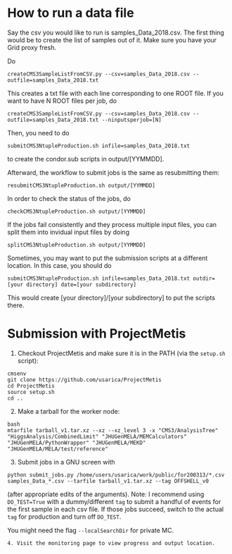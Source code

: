# How to run a data file

Say the csv you would like to run is samples_Data_2018.csv. The first thing would be to create the list of samples out of it.
Make sure you have your Grid proxy fresh.

Do

```
createCMS3SampleListFromCSV.py --csv=samples_Data_2018.csv --outfile=samples_Data_2018.txt
```

This creates a txt file with each line corresponding to one ROOT file. If you want to have N ROOT files per job, do

```
createCMS3SampleListFromCSV.py --csv=samples_Data_2018.csv --outfile=samples_Data_2018.txt --ninputsperjob=[N]
```


Then, you need to do

```
submitCMS3NtupleProduction.sh infile=samples_Data_2018.txt
```

to create the condor.sub scripts in output/[YYMMDD].

Afterward, the workflow to submit jobs is the same as resubmitting them:

```
resubmitCMS3NtupleProduction.sh output/[YYMMDD]
```


In order to check the status of the jobs, do

```
checkCMS3NtupleProduction.sh output/[YYMMDD]
```

If the jobs fail consistently and they process multiple input files, you can split them into invidual input files by doing

```
splitCMS3NtupleProduction.sh output/[YYMMDD]
```


Sometimes, you may want to put the submission scripts at a different location. In this case, you should do

```
submitCMS3NtupleProduction.sh infile=samples_Data_2018.txt outdir=[your directory] date=[your subdirectory]
```

This would create [your directory]/[your subdirectory] to put the scripts there.

# Submission with ProjectMetis

1. Checkout ProjectMetis and make sure it is in the PATH (via the `setup.sh` script):
```
cmsenv
git clone https://github.com/usarica/ProjectMetis
cd ProjectMetis
source setup.sh
cd ..
```
2. Make a tarball for the worker node:
```
bash
mtarfile tarball_v1.tar.xz --xz --xz_level 3 -x "CMS3/AnalysisTree" "HiggsAnalysis/CombinedLimit" "JHUGenMELA/MEMCalculators" "JHUGenMELA/PythonWrapper" "JHUGenMELA/MEKD" "JHUGenMELA/MELA/test/reference"
```
3. Submit jobs in a GNU screen with 
```
python submit_jobs.py /home/users/usarica/work/public/for200313/*.csv samples_Data_*.csv --tarfile tarball_v1.tar.xz --tag OFFSHELL_v0
```
(after appropriate edits of the arguments).
Note: I recommend using `DO_TEST=True` with a dummy/different `tag` to submit a handful of events
for the first sample in each csv file. If those jobs succeed, switch to the actual `tag` for production and turn off `DO_TEST`.

You might need the flag `--localSearchDir` for private MC.
```
4. Visit the monitoring page to view progress and output location.
```